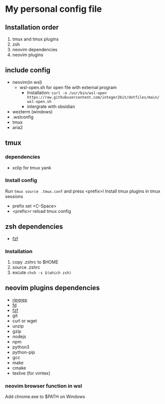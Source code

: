 # My personal config file

## Installation order

1. tmux and tmux plugins
2. zsh
3. neovim dependencies
4. neovim plugins

## include config

- neovim(in wsl)
  - wsl-open.sh for open file with external program
    - Installation: `curl -o /usr/bin/wsl-open https://raw.githubusercontent.com/integer2bit/dotfiles/main/wsl-open.sh`
    - intergrate with obsidian
- wezterm (windows)
- .wslconfig
- tmux
- aria2

## tmux

### dependencies

- xclip for tmux yank

### Install config

Run `tmux source .tmux.conf` and press \<prefix\>I Install tmux plugins in tmux sessions

- prefix set \<C-Space\>
- \<prefix\>r reload tmux config

## zsh dependencies

- [fzf](https://github.com/junegunn/fzf)

### Installation

1. copy .zshrc to $HOME
2. source .zshrc
3. excute `chsh -s $(which zsh)`

## neovim plugins dependencies

- [ripgrep](https://github.com/BurntSushi/ripgrep)
- [fd](https://github.com/sharkdp/fd)
- [fzf](https://github.com/junegunn/fzf)
- git
- curl or wget
- unzip
- gzip
- nodejs
- npm
- python3
- python-pip
- gcc
- make
- cmake
- texlive (for vimtex)

### neovim browser function in wsl

Add chrome.exe to $PATH on Windows
